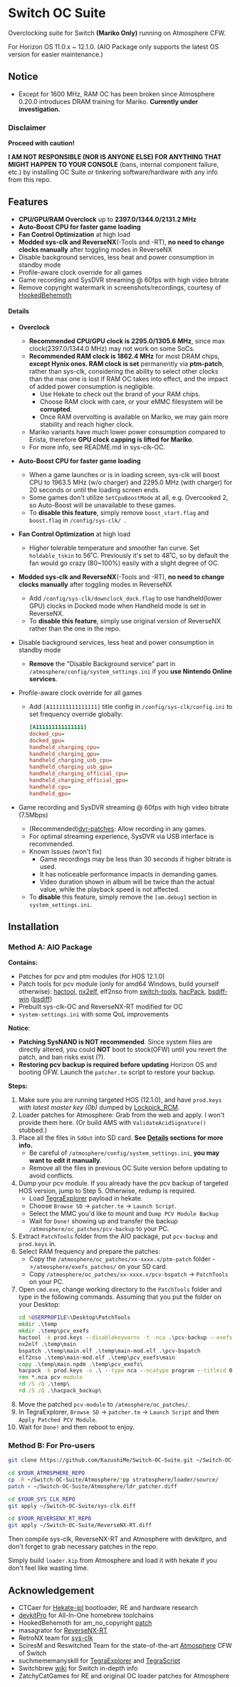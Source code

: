 # Switch OC Suite

Overclocking suite for Switch **(Mariko Only)** running on Atmosphere CFW.

For Horizon OS 11.0.x ~ 12.1.0. (AIO Package only supports the latest OS version for easier maintenance.)



## Notice

- Except for 1600 MHz, RAM OC has been broken since Atmosphere 0.20.0 introduces DRAM training for Mariko. **Currently under investigation.**

### Disclaimer

**Proceed with caution!**

**I AM NOT RESPONSIBLE (NOR IS ANYONE ELSE) FOR ANYTHING THAT MIGHT HAPPEN TO YOUR CONSOLE** (bans, internal component failure, etc.) by installing OC Suite or tinkering software/hardware with any info from this repo.



## Features

- **CPU/GPU/RAM Overclock** up to **2397.0/1344.0/2131.2 MHz**
- **Auto-Boost CPU for faster game loading**
- **Fan Control Optimization** at high load
- **Modded sys-clk and ReverseNX**(-Tools and -RT), **no need to change clocks manually** after toggling modes in ReverseNX
- Disable background services, less heat and power consumption in standby mode
- Profile-aware clock override for all games
- Game recording and SysDVR streaming @ 60fps with high video bitrate
- Remove copyright watermark in screenshots/recordings, courtesy of [HookedBehemoth](https://github.com/HookedBehemoth/exefs_patches)

#### Details

- **Overclock**
  - **Recommended CPU/GPU clock is 2295.0/1305.6 MHz**, since max clock(2397.0/1344.0 MHz) may not work on some SoCs.
  - **Recommended RAM clock is 1862.4 MHz** for most DRAM chips, **except Hynix ones. RAM clock is set** permanently via **ptm-patch**, rather than sys-clk, considering the ability to select other clocks than the max one is lost if RAM OC takes into effect, and the impact of added power consumption is negligible.
    - Use Hekate to check out the brand of your RAM chips.
    - Choose RAM clock with care, or your eMMC filesystem will be **corrupted**.
    - Once RAM overvolting is available on Mariko, we may gain more stability and reach higher clock.
  - Mariko variants have much lower power consumption compared to Erista, therefore **GPU clock capping is lifted for Mariko**.
  - For more info, see README.md in sys-clk-OC.
- **Auto-Boost CPU for faster game loading**
    - When a game launches or is in loading screen, sys-clk will boost CPU to 1963.5 MHz (w/o charger) and 2295.0 MHz (with charger) for 20 seconds or until the loading screen ends.
    - Some games don't utilize `SetCpuBoostMode` at all, e.g. Overcooked 2, so Auto-Boost will be unavailable to these games.
    - To **disable this feature**, simply remove `boost_start.flag` and `boost.flag` in `/config/sys-clk/ `.
- **Fan Control Optimization** at high load
  - Higher tolerable temperature and smoother fan curve. Set `holdable_tskin` to 56˚C. Previously it's set to 48˚C, so by default the fan would go crazy (80~100%) easily with a slight degree of OC.
- **Modded sys-clk and ReverseNX**(-Tools and -RT), **no need to change clocks manually** after toggling modes in ReverseNX
  - Add `/config/sys-clk/downclock_dock.flag` to use handheld(lower GPU) clocks in Docked mode when Handheld mode is set in ReverseNX.
  - To **disable this feature**, simply use original version of ReverseNX rather than the one in the repo.
- Disable background services, less heat and power consumption in standby mode
  - **Remove** the "Disable Background service" part in `/atmosphere/config/system_settings.ini` if you **use Nintendo Online services**.
- Profile-aware clock override for all games
  - Add `[A111111111111111]` title config in `/config/sys-clk/config.ini` to set frequency override globally:
    ```ini
    [A111111111111111]
    docked_cpu=
    docked_gpu=
    handheld_charging_cpu=
    handheld_charging_gpu=
    handheld_charging_usb_cpu=
    handheld_charging_usb_gpu=
    handheld_charging_official_cpu=
    handheld_charging_official_gpu=
    handheld_cpu=
    handheld_gpu=
    ```

- Game recording and SysDVR streaming @ 60fps with high video bitrate (7.5Mbps)
  - (Recommended)[dvr-patches](https://github.com/exelix11/dvr-patches): Allow recording in any games.
  - For optimal streaming experience, SysDVR via USB interface is recommended.
  - Known Issues (won't fix)
    - Game recordings may be less than 30 seconds if higher bitrate is used.
    - It has noticeable performance impacts in demanding games.
    - Video duration shown in album will be twice than the actual value, while the playback speed is not affected.
  - To **disable** this feature, simply remove the `[am.debug]` section in `system_settings.ini`.



## Installation

### Method A: AIO Package

**Contains:**

- Patches for pcv and ptm modules (for HOS 12.1.0)
- Patch tools for pcv module (only for amd64 Windows, build yourself otherwise):
  [hactool](https://github.com/SciresM/hactool), [nx2elf](https://github.com/shuffle2/nx2elf), elf2nso from [switch-tools](https://github.com/switchbrew/switch-tools/), [hacPack](https://github.com/The-4n/hacPack), [bsdiff-win](https://github.com/cnSchwarzer/bsdiff-win/) ([bsdiff](http://www.daemonology.net/bsdiff/))
- Prebuilt sys-clk-OC and ReverseNX-RT modified for OC
- `system-settings.ini` with some QoL improvements

**Notice**:
- **Patching SysNAND is NOT recommended**. Since system files are directly altered, you could **NOT** boot to stock(OFW) until you revert the patch, and ban risks exist (?).
- **Restoring pcv backup is required before updating** Horizon OS and booting OFW. Launch the `patcher.te` script to restore your backup.

**Steps:**
1. Make sure you are running targeted HOS (12.1.0), and have `prod.keys` *with latest master key (0b)* dumped by [Lockpick_RCM](https://github.com/shchmue/Lockpick_RCM).
2. Loader patches for Atmosphere: Grab from the web and apply. I won't provide them here. (Or build AMS with `ValidateAcidSignature()` stubbed.)
3. Place all the files in `SdOut` into SD card.
   **See [Details](#details) sections for more info.**
   - Be careful of `/atmosphere/config/system_settings.ini`, **you may want to edit it manually.**
   - Remove all the files in previous OC Suite version before updating to avoid conflicts.
4. Dump your pcv module.
   If you already have the pcv backup of targeted HOS version, jump to Step 5. Otherwise, redump is required.
   - Load [TegraExplorer](https://github.com/suchmememanyskill/TegraExplorer/releases/latest) payload in hekate.
   - Choose `Browse SD` -> `patcher.te` -> `Launch Script`.
   - Select the MMC you'd like to mount and `Dump PCV Module Backup`
   - Wait for `Done!` showing up and transfer the backup `/atmosphere/oc_patches/pcv-backup` to your PC.
5. Extract `PatchTools` folder from the AIO package, put  `pcv-backup` and  `prod.keys` in.
6. Select RAM frequency and prepare the patches: 
   - Copy the `/atmosphere/oc_patches/xx-xxxx.x/ptm-patch` folder ->`/atmosphere/exefs_patches/` on your SD card.
   - Copy `/atmosphere/oc_patches/xx-xxxx.x/pcv-bspatch` -> `PatchTools` on your PC.
7. Open `cmd.exe`, change working directory to the `PatchTools` folder and type in the following commands.
   Assuming that you put the folder on your Desktop:
   ```cmd
   cd %USERPROFILE%\Desktop\PatchTools
   mkdir .\temp
   mkdir .\temp\pcv_exefs
   hactool -k prod.keys --disablekeywarns -t -nca .\pcv-backup --exefsdir .\temp
   nx2elf .\temp\main
   bspatch .\temp\main.elf .\temp\main-mod.elf .\pcv-bspatch
   elf2nso .\temp\main-mod.elf .\temp\pcv_exefs\main
   copy .\temp\main.npdm .\temp\pcv_exefs\
   hacpack -k prod.keys -o .\ --type nca --ncatype program --titleid 010000000000001A --exefsdir .\temp\pcv_exefs\
   ren *.nca pcv-module
   rd /S /Q .\temp\
   rd /S /Q .\hacpack_backup\
   
   ```
8. Move the patched `pcv-module` to `/atmosphere/oc_patches/`.
9. In TegraExplorer, `Browse SD` -> `patcher.te` -> `Launch Script` and then `Apply Patched PCV Module`.
10. Wait for `Done!` and then reboot to enjoy.



### Method B: For Pro-users

```bash
git clone https://github.com/KazushiMe/Switch-OC-Suite.git ~/Switch-OC-Suite

cd $YOUR_ATMOSPHERE_REPO
cp -R ~/Switch-OC-Suite/Atmosphere/*pp stratosphere/loader/source/
patch < ~/Switch-OC-Suite/Atmosphere/ldr_patcher.diff

cd $YOUR_SYS_CLK_REPO
git apply ~/Switch-OC-Suite/sys-clk.diff

cd $YOUR_REVERSENX_RT_REPO
git apply ~/Switch-OC-Suite/ReverseNX-RT.diff
```

Then compile sys-clk, ReverseNX-RT and Atmosphere with devkitpro, and don't forget to grab necessary patches in the repo.

Simply build `loader.kip` from Atmosphere and load it with hekate if you don't feel like wasting time.



## Acknowledgement

- CTCaer for [Hekate-ipl](https://github.com/CTCaer/hekate) bootloader, RE and hardware research
- [devkitPro](https://devkitpro.org/) for All-In-One homebrew toolchains
- HookedBehemoth for am_no_copyright [patch](https://github.com/HookedBehemoth/exefs_patches)
- masagrator for [ReverseNX-RT](https://github.com/masagrator/ReverseNX-RT)
- RetroNX team for [sys-clk](https://github.com/retronx-team/sys-clk)
- SciresM and Reswitched Team for the state-of-the-art [Atmosphere](https://github.com/Atmosphere-NX/Atmosphere) CFW of Switch
- suchmememanyskill for [TegraExplorer](https://github.com/suchmememanyskill/TegraExplorer) and [TegraScript](https://github.com/suchmememanyskill/TegraScript)
- Switchbrew [wiki](http://switchbrew.org/wiki/) for Switch in-depth info
- ZatchyCatGames for RE and original OC loader patches for Atmosphere

